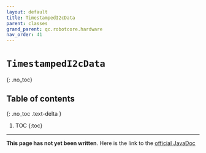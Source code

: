 ```yaml
---
layout: default
title: TimestampedI2cData
parent: classes
grand_parent: qc.robotcore.hardware
nav_order: 41
---
```

# `TimestampedI2cData`
{: .no_toc}

## Table of contents
{: .no_toc .text-delta }

1. TOC
{:toc}
---
**This page has not yet been written**. Here is the link to the [official JavaDoc](https://ftctechnh.github.io/ftc_app/doc/javadoc/com/qualcomm/robotcore/hardware/TimestampedI2cData.html)
        